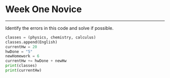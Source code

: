 # Week One Novice
-----------------
Identify the errors in this code and solve if possible.
```python
classes = (physics, chemistry, calculus)
classes.append(English)
currentHw = 20
hwDone = "5"
newHomework = 6
currentHw += hwDone + newHw
print(classes)
print(currentHw)
```
